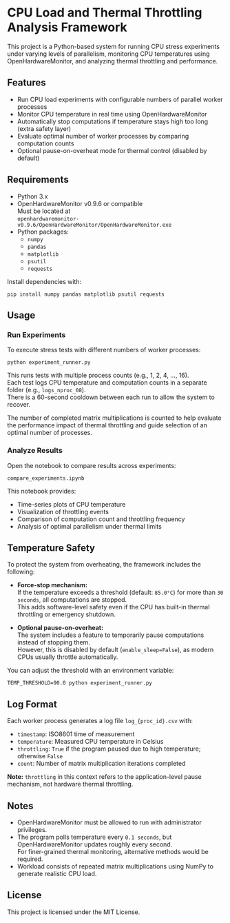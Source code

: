 # CPU Load and Thermal Throttling Analysis Framework

This project is a Python-based system for running CPU stress experiments under varying levels of parallelism, monitoring CPU temperatures using OpenHardwareMonitor, and analyzing thermal throttling and performance.

## Features

- Run CPU load experiments with configurable numbers of parallel worker processes
- Monitor CPU temperature in real time using OpenHardwareMonitor
- Automatically stop computations if temperature stays high too long (extra safety layer)
- Evaluate optimal number of worker processes by comparing computation counts
- Optional pause-on-overheat mode for thermal control (disabled by default)

## Requirements

- Python 3.x
- OpenHardwareMonitor v0.9.6 or compatible  
  Must be located at  
  ``openhardwaremonitor-v0.9.6/OpenHardwareMonitor/OpenHardwareMonitor.exe``
- Python packages:
  - ``numpy``
  - ``pandas``
  - ``matplotlib``
  - ``psutil``
  - ``requests``

Install dependencies with:

``pip install numpy pandas matplotlib psutil requests``

## Usage

### Run Experiments

To execute stress tests with different numbers of worker processes:

``python experiment_runner.py``

This runs tests with multiple process counts (e.g., 1, 2, 4, ..., 16).  
Each test logs CPU temperature and computation counts in a separate folder (e.g., ``logs_nproc_08``).  
There is a 60-second cooldown between each run to allow the system to recover.

The number of completed matrix multiplications is counted to help evaluate the performance impact of thermal throttling and guide selection of an optimal number of processes.

### Analyze Results

Open the notebook to compare results across experiments:

``compare_experiments.ipynb``

This notebook provides:

- Time-series plots of CPU temperature
- Visualization of throttling events
- Comparison of computation count and throttling frequency
- Analysis of optimal parallelism under thermal limits

## Temperature Safety

To protect the system from overheating, the framework includes the following:

- **Force-stop mechanism:**  
  If the temperature exceeds a threshold (default: ``85.0°C``) for more than ``30 seconds``, all computations are stopped.  
  This adds software-level safety even if the CPU has built-in thermal throttling or emergency shutdown.

- **Optional pause-on-overheat:**  
  The system includes a feature to temporarily pause computations instead of stopping them.  
  However, this is disabled by default (``enable_sleep=False``), as modern CPUs usually throttle automatically.

You can adjust the threshold with an environment variable:

``TEMP_THRESHOLD=90.0 python experiment_runner.py``

## Log Format

Each worker process generates a log file ``log_{proc_id}.csv`` with:

- ``timestamp``: ISO8601 time of measurement
- ``temperature``: Measured CPU temperature in Celsius
- ``throttling``: ``True`` if the program paused due to high temperature; otherwise ``False``
- ``count``: Number of matrix multiplication iterations completed

**Note:** ``throttling`` in this context refers to the application-level pause mechanism, not hardware thermal throttling.

## Notes

- OpenHardwareMonitor must be allowed to run with administrator privileges.
- The program polls temperature every ``0.1 seconds``, but OpenHardwareMonitor updates roughly every second.  
  For finer-grained thermal monitoring, alternative methods would be required.
- Workload consists of repeated matrix multiplications using NumPy to generate realistic CPU load.

## License

This project is licensed under the MIT License.
